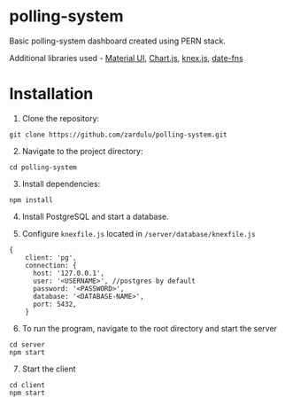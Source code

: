 # polling-system
Basic polling-system dashboard created using PERN stack.

Additional libraries used - [Material UI](https://mui.com/material-ui/), [Chart.js](https://www.chartjs.org/),  [knex.js](https://knexjs.org/), [date-fns](https://date-fns.org/)

# Installation
1. Clone the repository:
  ```
  git clone https://github.com/zardulu/polling-system.git
  ```


2. Navigate to the project directory:
  ```
  cd polling-system
  ```

3. Install dependencies:
  ```
  npm install
  ```

4. Install PostgreSQL and start a database.

5. Configure `knexfile.js` located in `/server/database/knexfile.js`
```
{
    client: 'pg',
    connection: {
      host: '127.0.0.1',
      user: '<USERNAME>', //postgres by default
      password: '<PASSWORD>',
      database: '<DATABASE-NAME>',
      port: 5432,
    }
```

6. To run the program, navigate to the root directory and start the server
```
cd server
npm start
```
7. Start the client
```
cd client
npm start  
```




